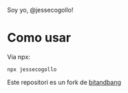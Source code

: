 Soy yo, @jessecogollo!

# Como usar
Via npx:
```
npx jessecogollo
```
Este repositori es un fork de [bitandbang](https://github.com/bnb/bitandbang)

